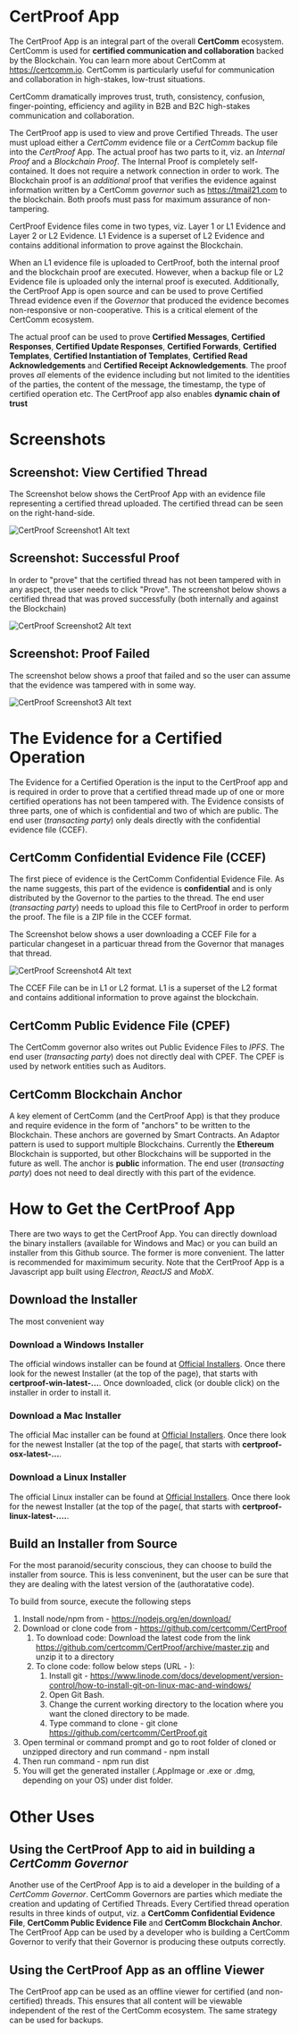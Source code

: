 # CertProof App
The CertProof App is an integral part of the overall **CertComm** ecosystem. CertComm is used for **certified communication and collaboration** backed by the Blockchain. You can learn more about CertComm at https://certcomm.io. CertComm is particularly useful for communication and collaboration in high-stakes, low-trust situations.

CertComm dramatically improves trust, truth, consistency, confusion, finger-pointing, efficiency and agility in B2B and B2C high-stakes communication and collaboration.

The CertProof app is used to view and prove Certified Threads. The user must upload either a *CertComm* evidence file or a *CertComm* backup file into the *CertProof* App. The actual proof has two parts to it, viz. an *Internal Proof* and a *Blockchain Proof*. The Internal Proof is completely self-contained. It does not require a network connection in order to work. The Blockchain proof is an *additional* proof that verifies the evidence against information written by a CertComm *governor* such as https://tmail21.com to the blockchain. Both proofs must pass for maximum assurance of non-tampering.

CertProof Evidence files come in two types, viz. Layer 1 or L1 Evidence and Layer 2 or L2 Evidence. L1 Evidence is a superset of L2 Evidence and contains additional information to prove against the Blockchain.

When an L1 evidence file is uploaded to CertProof, both the internal proof and the blockchain proof are executed. However, when a backup file or L2 Evidence file is uploaded only the internal proof is executed. Additionally, the CertProof App is open source and can be used to prove Certified Thread evidence even if the *Governor* that produced the evidence becomes non-responsive or non-cooperative. This is a critical element of the CertComm ecosystem.

The actual proof can be used to prove **Certified Messages**, **Certified Responses**, **Certified Update Responses**, **Certified Forwards**, **Certified Templates**, **Certified Instantiation of Templates**, **Certified Read Acknowledgements** and **Certified Receipt Acknowledgements**. The proof proves *all* elements of the evidence including but not limited to the identities of the parties, the content of the message, the timestamp, the type of certified operation etc. The CertProof app also enables **dynamic chain of trust**

# Screenshots

## Screenshot: View Certified Thread
The Screenshot below shows the CertProof App with an evidence file representing a certified thread uploaded. The certified thread can be seen on the right-hand-side.

![CertProof Screenshot1 Alt text](/static_resources/Screenshot_1.png?raw=true "CertProof Screenshot 1" )

## Screenshot: Successful Proof
In order to "prove" that the certified thread has not been tampered with in any aspect, the user needs to click "Prove". The screenshot below shows a certified thread that was proved successfully (both internally and against the Blockchain)

![CertProof Screenshot2 Alt text](/static_resources/Screenshot_2.png?raw=true "CertProof Screenshot 2") 

## Screenshot: Proof Failed
The screenshot below shows a proof that failed and so the user can assume that the evidence was tampered with in some way.

![CertProof Screenshot3 Alt text](/static_resources/Screenshot_3.png?raw=true "CertProof Screenshot 3")

# The Evidence for a Certified Operation
The Evidence for a Certified Operation is the input to the CertProof app and is required in order to prove that a certified thread made up of one or more certified operations has not been tampered with. The Evidence consists of three parts, one of which is confidential and two of which are public. The end user (*transacting party*) only deals directly with the confidential evidence file (CCEF).

## CertComm Confidential Evidence File (CCEF)
The first piece of evidence is the CertComm Confidential Evidence File. As the name suggests, this part of the evidence is **confidential** and is only distributed by the Governor to the parties to the thread. The end user (*transacting party*) needs to upload this file to CertProof in order to perform the proof. The file is a ZIP file in the CCEF format.

The Screenshot below shows a user downloading a CCEF File for a particular changeset in a particuar thread from the Governor that manages that thread.

![CertProof Screenshot4 Alt text](/static_resources/Screenshot_4.png?raw=true "CertProof Screenshot 4")

The CCEF File can be in L1 or L2 format. L1 is a superset of the L2 format and contains additional information to prove against the blockchain.

## CertComm Public Evidence File (CPEF)
The CertComm governor also writes out Public Evidence Files to *IPFS*. The end user (*transacting party*) does not directly deal with CPEF. The CPEF is used by network entities such as Auditors.

## CertComm Blockchain Anchor
A key element of CertComm (and the CertProof App) is that they produce and require evidence in the form of "anchors" to be written to the Blockchain. These anchors are governed by Smart Contracts. An Adaptor pattern is used to support multiple Blockchains. Currently the **Ethereum** Blockchain is supported, but other Blockchains will be supported in the future as well. The anchor is **public** information. The end user (*transacting party*) does not need to deal directly with this part of the evidence.

# How to Get the CertProof App
There are two ways to get the CertProof App. You can directly download the binary installers (available for Windows and Mac) or you can build an installer from this Github source. The former is more convenient. The latter is recommended for maximimum security. Note that the CertProof App is a Javascript app built using *Electron*, *ReactJS* and *MobX*.

## Download the Installer
The most convenient way 

### Download a Windows Installer
The official windows installer can be found at [Official Installers](https://github.com/certcomm/CertProof/releases). 
Once there look for the newest Installer (at the top of the page), that starts with **certproof-win-latest-...**.
Once downloaded, click (or double click) on the installer in order to install it.

### Download a Mac Installer
The official Mac installer can be found at [Official Installers](https://github.com/certcomm/CertProof/releases). 
Once there look for the newest Installer (at the top of the page(, that starts with **certproof-osx-latest-...**.

### Download a Linux Installer
The official Linux installer can be found at [Official Installers](https://github.com/certcomm/CertProof/releases). 
Once there look for the newest Installer (at the top of the page(, that starts with **certproof-linux-latest-....**.



## Build an Installer from Source
For the most paranoid/security conscious, they can choose to build the installer from source. This is less conveninent, but the user can be sure that they are dealing with the latest version of the (authoratative code).

To build from source, execute the following steps

1. Install node/npm from - https://nodejs.org/en/download/
1. Download or clone code from - https://github.com/certcomm/CertProof
   1. To download code: Download the latest code from the link https://github.com/certcomm/CertProof/archive/master.zip and unzip it to a directory
   1. To clone code: follow below steps (URL - ):
      1. Install git - https://www.linode.com/docs/development/version-control/how-to-install-git-on-linux-mac-and-windows/
      1. Open Git Bash.
      1. Change the current working directory to the location where you want the cloned directory to be made.
      1. Type command to clone - git clone https://github.com/certcomm/CertProof.git
1. Open terminal or command prompt and go to root folder of cloned or unzipped directory and run command - npm install
1. Then run command - npm run dist
1. You will get the generated installer (.AppImage or .exe or .dmg, depending on your OS) under dist folder.

# Other Uses
## Using the CertProof App to aid in building a *CertComm Governor*
Another use of the CertProof App is to aid a developer in the building of a *CertComm Governor*. CertComm Governors are parties which mediate the creation and updating of Certified Threads. Every Certified thread operation results in three kinds of output, viz. a **CertComm Confidential Evidence File**, **CertComm Public Evidence File** and **CertComm Blockchain Anchor**. The CertProof App can be used by a developer who is building a CertComm Governor to verify that their Governor is producing these outputs correctly.

## Using the CertProof App as an offline Viewer
The CertProof app can be used as an offline viewer for certified (and non-certified) threads. This ensures that all content will be viewable independent of the rest of the CertComm ecosystem. The same strategy can be used for backups.
